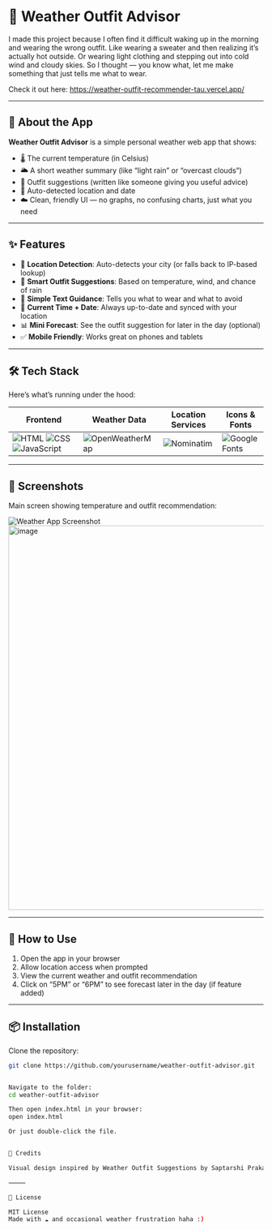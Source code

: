# 👕 Weather Outfit Advisor

I made this project because I often find it difficult waking up in the morning and wearing the wrong outfit. Like wearing a sweater and then realizing it’s actually hot outside. Or wearing light clothing and stepping out into cold wind and cloudy skies. So I thought — you know what, let me make something that just tells me what to wear.

Check it out here:
https://weather-outfit-recommender-tau.vercel.app/

---

## 📱 About the App

**Weather Outfit Advisor** is a simple personal weather web app that shows:

- 🌡️ The current temperature (in Celsius)
- 🌥️ A short weather summary (like “light rain” or “overcast clouds”)
- 👕 Outfit suggestions (written like someone giving you useful advice)
- 📍 Auto-detected location and date
- ☁️ Clean, friendly UI — no graphs, no confusing charts, just what you need

---

## ✨ Features

- 📍 **Location Detection**: Auto-detects your city (or falls back to IP-based lookup)
- 🧠 **Smart Outfit Suggestions**: Based on temperature, wind, and chance of rain
- 🧾 **Simple Text Guidance**: Tells you what to wear and what to avoid
- 📅 **Current Time + Date**: Always up-to-date and synced with your location
- 📊 **Mini Forecast**: See the outfit suggestion for later in the day (optional)
- ✅ **Mobile Friendly**: Works great on phones and tablets

---

## 🛠️ Tech Stack

Here’s what’s running under the hood:

| Frontend | Weather Data | Location Services | Icons & Fonts |
|----------|--------------|-------------------|----------------|
| ![HTML](https://img.shields.io/badge/-HTML5-E34F26?style=flat&logo=html5&logoColor=fff) ![CSS](https://img.shields.io/badge/-CSS3-1572B6?style=flat&logo=css3) ![JavaScript](https://img.shields.io/badge/-JavaScript-F7DF1E?style=flat&logo=javascript&logoColor=000) | ![OpenWeatherMap](https://img.shields.io/badge/-OpenWeatherMap-orange?style=flat&logo=openweathermap) | ![Nominatim](https://img.shields.io/badge/-Nominatim-336699?style=flat) | ![Google Fonts](https://img.shields.io/badge/-Google%20Fonts-4285F4?style=flat&logo=googlefonts&logoColor=fff) |

---

## 📸 Screenshots

Main screen showing temperature and outfit recommendation:

![Weather App Screenshot](./screenshot.png)  
<img width="758" alt="image" src="https://github.com/user-attachments/assets/28c9dba7-9968-454c-beb3-3245d45ac39e" />


---

## 🚀 How to Use

1. Open the app in your browser
2. Allow location access when prompted
3. View the current weather and outfit recommendation
4. Click on “5PM” or “6PM” to see forecast later in the day (if feature added)

---

## 📦 Installation

Clone the repository:

```bash
git clone https://github.com/yourusername/weather-outfit-advisor.git


Navigate to the folder:
cd weather-outfit-advisor

Then open index.html in your browser:
open index.html

Or just double-click the file.


🎨 Credits

Visual design inspired by Weather Outfit Suggestions by Saptarshi Prakash on Dribbble

⸻

📄 License

MIT License
Made with ☁️ and occasional weather frustration haha :)

